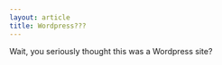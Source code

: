 ```yaml
---
layout: article
title: Wordpress???
---
```


Wait, you seriously thought this was a Wordpress site?
